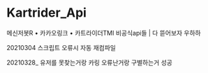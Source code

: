 # Kartrider_Api
메신저봇R • 카카오링크 • 카트라이더TMI 비공식api들 | 다 뜯어보자 우하하

20210304
스크립트 오류시 자동 재컴파일 

20210328_ 유저를 못찾는거랑 카링 오류난거랑 구별하는거 성공
